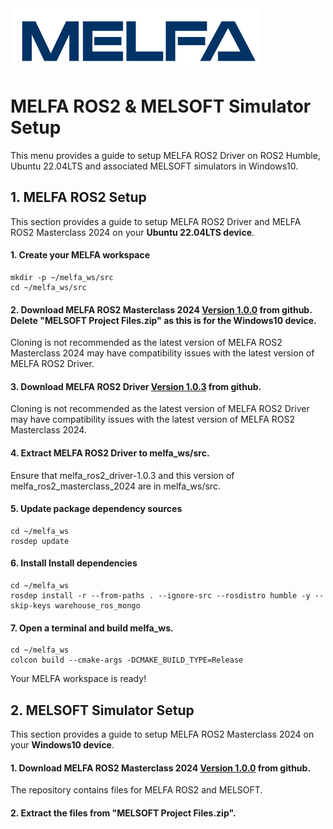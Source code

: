 <img src="./figures/MELFA_t.png" width="400" height="98">

# __MELFA ROS2 & MELSOFT Simulator Setup__

This menu provides a guide to setup MELFA ROS2 Driver on ROS2 Humble, Ubuntu 22.04LTS and associated MELSOFT simulators in Windows10.

## __1. MELFA ROS2 Setup__

This section provides a guide to setup MELFA ROS2 Driver and MELFA ROS2 Masterclass 2024 on your __Ubuntu 22.04LTS device__.

#### 1. Create your MELFA workspace
```
mkdir -p ~/melfa_ws/src
cd ~/melfa_ws/src
```
#### 2. Download MELFA ROS2 Masterclass 2024 [Version 1.0.0](https://github.com/Mitsubishi-Electric-Asia/melfa_ros2_masterclass_2024/archive/refs/tags/v1.0.0.zip) from github. Delete "MELSOFT Project Files.zip" as this is for the Windows10 device.

Cloning is not recommended as the latest version of MELFA ROS2 Masterclass 2024 may have compatibility issues with the latest version of MELFA ROS2 Driver.

#### 3. Download MELFA ROS2 Driver [Version 1.0.3](https://github.com/Mitsubishi-Electric-Asia/melfa_ros2_driver/archive/refs/tags/v1.0.3.zip) from github. 

Cloning is not recommended as the latest version of MELFA ROS2 Driver may have compatibility issues with the latest version of MELFA ROS2 Masterclass 2024.

#### 4. Extract MELFA ROS2 Driver to melfa_ws/src.
Ensure that melfa_ros2_driver-1.0.3 and this version of melfa_ros2_masterclass_2024 are in melfa_ws/src.

#### 5. Update package dependency sources
```
cd ~/melfa_ws
rosdep update
```
#### 6. Install Install dependencies
```
cd ~/melfa_ws
rosdep install -r --from-paths . --ignore-src --rosdistro humble -y --skip-keys warehouse_ros_mongo
```
#### 7. Open a terminal and build melfa_ws.
```
cd ~/melfa_ws
colcon build --cmake-args -DCMAKE_BUILD_TYPE=Release
```
Your MELFA workspace is ready!

## 2. MELSOFT Simulator Setup

This section provides a guide to setup MELFA ROS2 Masterclass 2024 on your __Windows10 device__.

#### 1. Download MELFA ROS2 Masterclass 2024 [Version 1.0.0](https://github.com/Mitsubishi-Electric-Asia/melfa_ros2_masterclass_2024/archive/refs/tags/v1.0.0.zip) from github. 

The repository contains files for MELFA ROS2 and MELSOFT. 

#### 2. Extract the files from "MELSOFT Project Files.zip".

